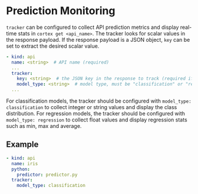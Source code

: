 # Prediction Monitoring

`tracker` can be configured to collect API prediction metrics and display real-time stats in `cortex get <api_name>`. The tracker looks for scalar values in the response payload. If the response payload is a JSON object, `key` can be set to extract the desired scalar value.

```yaml
- kind: api
  name: <string>  # API name (required)
  ...
  tracker:
    key: <string>  # the JSON key in the response to track (required if the response payload is a JSON object)
    model_type: <string>  # model type, must be "classification" or "regression" (required)
  ...
```

For classification models, the tracker should be configured with `model_type: classification` to collect integer or string values and display the class distribution. For regression models, the tracker should be configured with `model_type: regression` to collect float values and display regression stats such as min, max and average.

## Example

```yaml
- kind: api
  name: iris
  python:
    predictor: predictor.py
  tracker:
    model_type: classification
```
